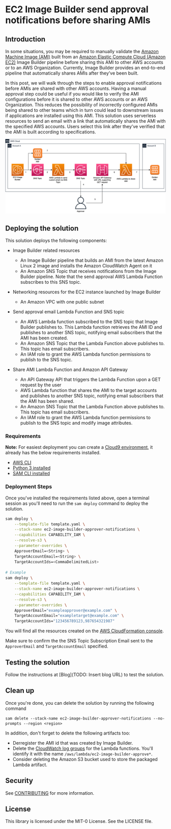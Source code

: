 # EC2 Image Builder send approval notifications before sharing AMIs

## Introduction

In some situations, you may be required to manually validate the [Amazon Machine Image (AMI)](https://docs.aws.amazon.com/AWSEC2/latest/UserGuide/AMIs.html) built from an [Amazon Elastic Compute Cloud (Amazon EC2)](https://aws.amazon.com/ec2/) Image Builder pipeline before sharing this AMI to other AWS accounts or to an AWS Organization. Currently, Image Builder provides an end-to-end pipeline that automatically shares AMIs after they’ve been built.

In this post, we will walk through the steps to enable approval notifications before AMIs are shared with other AWS accounts. Having a manual approval step could be useful if you would like to verify the AMI configurations before it is shared to other AWS accounts or an AWS Organization. This reduces the possibility of incorrectly configured AMIs being shared to other teams which in turn could lead to downstream issues if applications are installed using this AMI. This solution uses serverless resources to send an email with a link that automatically shares the AMI with the specified AWS accounts. Users select this link after they’ve verified that the AMI is built according to specifications.

![Architecture](./images/figure1-architecture-diagram.png)

## Deploying the solution

This solution deploys the following components:

* Image Builder related resources

  * An Image Builder pipeline that builds an AMI from the latest Amazon Linux 2 image and installs the Amazon CloudWatch Agent on it
  * An Amazon SNS Topic that receives notifications from the Image Builder pipeline. Note that the send approval AWS Lambda Function subscribes to this SNS topic.

* Networking resources for the EC2 instance launched by Image Builder

  * An Amazon VPC with one public subnet

* Send approval email Lambda Function and SNS topic

  * An AWS Lambda function subscribed to the SNS topic that Image Builder publishes to. This Lambda function retrieves the AMI ID and publishes to another SNS topic, notifying email subscribers that the AMI has been created.
  * An Amazon SNS Topic that the Lambda Function above publishes to. This topic has email subscribers.
  * An IAM role to grant the AWS Lambda function permissions to publish to the SNS topic.

* Share AMI Lambda Function and Amazon API Gateway

  * An API Gateway API that triggers the Lambda Function upon a GET request by the user
  * AWS Lambda function that shares the AMI to the target accounts and publishes to another SNS topic, notifying email subscribers that the AMI has been shared.
  * An Amazon SNS Topic that the Lambda Function above publishes to. This topic has email subscribers.
  * An IAM role to grant the AWS Lambda function permissions to publish to the SNS topic and modify image attributes.

### Requirements

**Note:** For easiest deployment you can create a [Cloud9 environment](https://docs.aws.amazon.com/cloud9/latest/user-guide/create-environment.html), it already has the below requirements installed.

* [AWS CLI](https://docs.aws.amazon.com/cli/latest/userguide/install-cliv2.html)
* [Python 3 installed](https://www.python.org/downloads/)
* [SAM CLI installed](https://docs.aws.amazon.com/serverless-application-model/latest/developerguide/serverless-sam-cli-install.html)

### Deployment Steps

Once you've installed the requirements listed above, open a terminal session as you'll need to run the `sam deploy` command to deploy the solution.

```bash
sam deploy \
    --template-file template.yaml \
    --stack-name ec2-image-builder-approver-notifications \
    --capabilities CAPABILITY_IAM \
    --resolve-s3 \
    --parameter-overrides \
    ApproverEmail=<String> \
    TargetAccountEmail=<String> \
    TargetAccountIds=<CommaDelimitedList>

# Example
sam deploy \
    --template-file template.yaml \
    --stack-name ec2-image-builder-approver-notifications \
    --capabilities CAPABILITY_IAM \
    --resolve-s3 \
    --parameter-overrides \
    ApproverEmail="exampleapprover@example.com" \
    TargetAccountEmail="exampletarget@example.com" \
    TargetAccountIds="123456789123,987654321987"
```

You will find all the resources created on the [AWS CloudFormation console](https://console.aws.amazon.com/cloudformation/home?#/stacks/).

Make sure to confirm the the SNS Topic Subscription Email sent to the `ApproverEmail` and `TargetAccountEmail` specified.

## Testing the solution

Follow the instructions at [Blog](TODO: Insert blog URL) to test the solution.

## Clean up

Once you're done, you can delete the solution by running the following command

```
sam delete --stack-name ec2-image-builder-approver-notifications --no-prompts --region <region>
```

In addition, don't forget to delete the following artifacts too:

* Derregister the AMI id that was created by Image Builder.
* Delete the [CloudWatch log groups](https://console.aws.amazon.com/cloudwatch/home#logsV2:log-groups) for the Lambda functions. You'll identify it with the name `/aws/lambda/ec2-image-builder-approve*`.
* Consider deleting the Amazon S3 bucket used to store the packaged Lambda artifact.

## Security

See [CONTRIBUTING](CONTRIBUTING.md#security-issue-notifications) for more information.

## License

This library is licensed under the MIT-0 License. See the LICENSE file.

